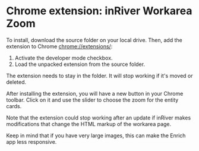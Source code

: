 # Chrome extension: inRiver Workarea Zoom

To install, download the source folder on your local drive. Then, add the extension to Chrome [chrome://extensions/](chrome://extensions/):
1. Activate the developer mode checkbox.
2. Load the unpacked extension from the source folder. 

The extension needs to stay in the folder. It will stop working if it's moved or deleted.

After installing the extension, you will have a new button in your Chrome toolbar. Click on it and use the slider to choose the zoom for the entity cards.

Note that the extension could stop working after an update if inRiver makes modifications that change the HTML markup of the workarea page.

Keep in mind that if you have very large images, this can make the Enrich app less responsive.